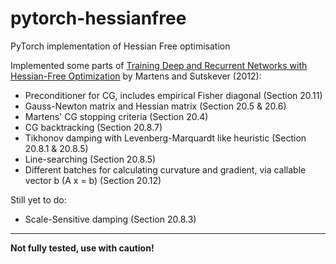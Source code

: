 # pytorch-hessianfree
PyTorch implementation of Hessian Free optimisation

Implemented some parts of [Training Deep and Recurrent Networks with Hessian-Free Optimization](https://link.springer.com/chapter/10.1007/978-3-642-35289-8_27) by Martens and Sutskever (2012):
* Preconditioner for CG, includes empirical Fisher diagonal (Section 20.11)
* Gauss-Newton matrix and Hessian matrix (Section 20.5 & 20.6)
* Martens' CG stopping criteria (Section 20.4)
* CG backtracking (Section 20.8.7)
* Tikhonov damping with Levenberg-Marquardt like heuristic (Section 20.8.1 & 20.8.5)
* Line-searching (Section 20.8.5)
* Different batches for calculating curvature and gradient, via callable vector b (A x = b) (Section 20.12)

Still yet to do:
* Scale-Sensitive damping (Section 20.8.3)

------------
**Not fully tested, use with caution!**

